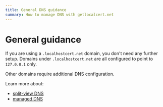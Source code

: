```yaml
---
title: General DNS guidance
summary: How to manage DNS with getlocalcert.net
---
```


# General guidance

If you are using a `.localhostcert.net` domain, you don't need any further setup.
Domains under `.localhostcert.net` are all configured to point to `127.0.0.1` only.

Other domains require additional DNS configuration.

Learn more about:

* [split-view DNS](/dns/split-view/)
* [managed DNS](/dns/managed/)

